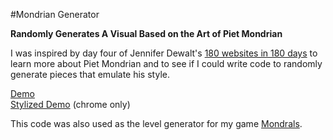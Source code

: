 #Mondrian Generator

**Randomly Generates A Visual Based on the Art of Piet Mondrian**

I was inspired by day four of Jennifer Dewalt's [180 websites in 180 days](http://jenniferdewalt.com/) to learn more about Piet Mondrian and to see if I could write code to randomly generate pieces that emulate his style. 

[Demo](http://jordanjwatkins.com/mondrian/)  
[Stylized Demo](http://jordanjwatkins.com/mondrian-neu/) (chrome only)

This code was also used as the level generator for my game [Mondrals](http://jordanjwatkins.github.io/mondrals).


